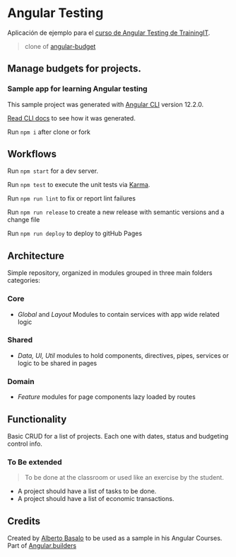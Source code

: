 # Angular Testing

Aplicación de ejemplo para el [curso de Angular Testing de TrainingIT](https://trainingit.es/curso-angular-testing/).

> clone of [angular-budget](https://angularbuilders.github.io/angular-budget/)

## Manage budgets for projects.

### Sample app for learning Angular testing

This sample project was generated with [Angular CLI](https://github.com/angular/angular-cli) version 12.2.0.

[Read CLI docs](https://github.com/angularbuilders/angular-budget/blob/main/docs/cli.md) to see how it was generated.

Run `npm i` after clone or fork

## Workflows

Run `npm start` for a dev server.

Run `npm test` to execute the unit tests via [Karma](https://karma-runner.github.io).

Run `npm run lint` to fix or report lint failures

Run `npm run release` to create a new release with semantic versions and a change file

Run `npm run deploy` to deploy to gitHub Pages

## Architecture

Simple repository, organized in modules grouped in three main folders categories:

### Core

- _Global_ and _Layout_ Modules to contain services with app wide related logic

### Shared

- _Data, UI, Util_ modules to hold components, directives, pipes, services or logic to be shared in pages

### Domain

- _Feature_ modules for page components lazy loaded by routes

## Functionality

Basic CRUD for a list of projects. Each one with dates, status and budgeting control info.

### To Be extended

> To be done at the classroom or used like an exercise by the student.

- A project should have a list of tasks to be done.
- A project should have a list of economic transactions.

## Credits

Created by [Alberto Basalo](https://twitter.com/albertobasalo) to be used as a sample in his Angular Courses.
Part of [Angular.builders](https://www.angular.builders)
